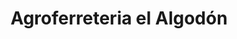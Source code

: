 ---
title: "Agroferreteria el Algodón"
url: /usulutan/agroferreteria-el-algodon/
shop: Eisenwaren
---